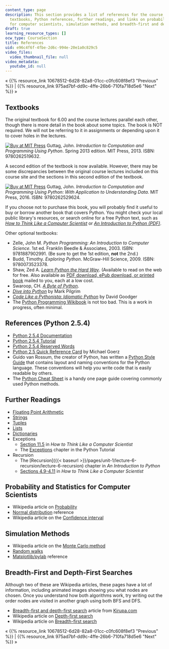 ```yaml
---
content_type: page
description: This section provides a list of references for the course, including
  textbooks, Python references, further readings, and links on probability and statistics
  for computer scientists, simulation methods, and breadth-first and depth-first searches.
draft: true
learning_resource_types: []
ocw_type: CourseSection
title: References
uid: e96c4f6f-4fbe-2d6c-994e-20e1a0c829c5
video_files:
  video_thumbnail_file: null
video_metadata:
  youtube_id: null
---
```

« {{% resource_link 10678512-6d28-82a8-01cc-c0fc608f8ef3 "Previous" %}} | {{% resource_link 975ad7bf-dd9c-4ffe-26b6-710fa718d5e6 "Next" %}} »

Textbooks
---------

The original textbook for 6.00 and the course lectures parallel each other, though there is more detail in the book about some topics. The book is NOT required. We will not be referring to it in assignments or depending upon it to cover holes in the lectures.

[![Buy at MIT Press](/images/mp_logo.gif)](https://mitpress.mit.edu/9780262519632) Guttag, John. _Introduction to Computation and Programming Using Python_. Spring 2013 edition. MIT Press, 2013. ISBN: 9780262519632.

A second edition of the textbook is now available. However, there may be some discrepancies between the original course lectures included on this course site and the sections in this second edition of the textbook.

[![Buy at MIT Press](/images/mp_logo.gif)](https://mitpress.mit.edu/9780262529624) Guttag, John. _Introduction to Computation and Programming Using Python: With Application to Understanding Data_. MIT Press, 2016. ISBN: 9780262529624.

If you choose not to purchase this book, you will probably find it useful to buy or borrow another book that covers Python. You might check your local public library's resources, or search online for a free Python text, such as [_How to Think Like a Computer Scientist_](http://www.greenteapress.com/thinkpython/html/index.html) or [_An Introduction to Python (PDF)_](http://tdc-www.harvard.edu/Python.pdf).

Other optional textbooks:

*   Zelle, John M. _Python Programming: An Introduction to Computer Science_. 1st ed. Franklin Beedle & Associates, 2003. ISBN: 9781887902991. (Be sure to get the 1st edition, **not** the 2nd.)
*   Budd, Timothy. _Exploring Python_. McGraw-Hill Science, 2009. ISBN: 9780073523378.
*   Shaw, Zed A. [_Learn Python the Hard Way_](http://learnpythonthehardway.org/book/). (Available to read on the web for free. Also available as [PDF download, ePub download, or printed book](http://learnpythonthehardway.org/) mailed to you, each at a low cost.
*   Swaroop, CH. [_A Byte of Python_](http://www.ibiblio.org/swaroopch/byteofpython/read/).
*   [_Dive into Python_](https://www.amazon.com/Dive-into-Python-Mark-Pilgrim/dp/1430224150) by Mark Pilgrim
*   [_Code Like a Pythonista: Idiomatic Python_](https://web.archive.org/web/20180129225229/http://python.net/~goodger/projects/pycon/2007/idiomatic/handout.html) by David Goodger
*   The [Python Programming Wikibook](http://en.wikibooks.org/wiki/Python_Programming) is not too bad. This is a work in progress, often minimal.

References (Python 2.5.4)
-------------------------

*   [Python 2.5.4 Documentation](http://www.python.org/doc/2.5.4/)
*   [Python 2.5.4 Tutorial](https://docs.python.org/release/2.5.4/tut/tut.html)
*   [Python 2.5.4 Reserved Words](https://docs.python.org/2.5/ref/keywords.html)
*   [Python 2.5 Quick Reference Card](http://michaelgoerz.net/refcards/#python25) by Michael Goerz
*   Guido van Rossum, the creator of Python, has written a [Python Style Guide](http://www.python.org/dev/peps/pep-0008/) that contains layout and naming conventions for the Python language. These conventions will help you write code that is easily readable by others.
*   The [Python Cheat Sheet](http://www.addedbytes.com/cheat-sheets/python-cheat-sheet/) is a handy one page guide covering commonly used Python methods.

Further Readings
----------------

*   [Floating Point Arithmetic](http://docs.python.org/tutorial/floatingpoint.html#tut-fp-issues)
*   [Strings](http://docs.python.org/library/string.html)
*   [Tuples](http://docs.python.org/tutorial/datastructures.html#tut-tuples)
*   [Lists](http://docs.python.org/tutorial/datastructures.html#more-on-lists)
*   [Dictionaries](http://docs.python.org/tutorial/datastructures.html#dictionaries)
*   Exceptions
    *   [Section 11.5](http://www.greenteapress.com/thinkpython/thinkCSpy/html/chap11.html) in _How to Think Like a Computer Scientist_
    *   The [Exceptions](http://docs.python.org/release/2.5.4/tut/node10.html) chapter in the Python Tutorial
*   Recursion
    *   The [Recursion]({{< baseurl >}}/pages/unit-1/lecture-6-recursion/lecture-6-recursion) chapter in _An Introduction to Python_
    *   [Sections 4.9-4.11](http://www.greenteapress.com/thinkpython/thinkCSpy/html/chap04.html) in _How to Think Like a Computer Scientist_

Probability and Statistics for Computer Scientists
--------------------------------------------------

*   Wikipedia article on [Probability](http://en.wikipedia.org/wiki/Probability)
*   [Normal distribution](http://www-stat.stanford.edu/~naras/jsm/NormalDensity/NormalDensity.html) reference
*   Wikipedia article on the [Confidence interval](http://en.wikipedia.org/wiki/Confidence_interval)

Simulation Methods
------------------

*   Wikipedia article on the [Monte Carlo method](http://en.wikipedia.org/wiki/Monte_Carlo_method)
*   [Random walks](http://www.chem.uoa.gr/applets/AppletSailor/Appl_Sailor2.html)
*   [Matplotlib/pylab](http://matplotlib.sourceforge.net/) reference

Breadth-First and Depth-First Searches
--------------------------------------

Although two of these are Wikipedia articles, these pages have a lot of information, including animated images showing you what nodes are chosen. Once you understand how both algorithms work, try writing out the order nodes are visited in another graph using both BFS and DFS.

*   [Breadth-first and depth-first search](http://www.kirupa.com/developer/actionscript/depth_breadth_search.htm) article from [Kirupa.com](http://www.kirupa.com/)
*   Wikipedia article on [Depth-first search](http://en.wikipedia.org/wiki/Depth-first_search)
*   Wikipedia article on [Breadth-first search](http://en.wikipedia.org/wiki/Breadth-first_search)

« {{% resource_link 10678512-6d28-82a8-01cc-c0fc608f8ef3 "Previous" %}} | {{% resource_link 975ad7bf-dd9c-4ffe-26b6-710fa718d5e6 "Next" %}} »
